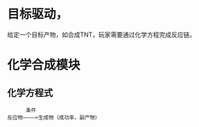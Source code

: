 # 目标驱动，
给定一个目标产物，如合成TNT，玩家需要通过化学方程完成反应链。

#  化学合成模块

## 化学方程式

          条件
    反应物————>生成物（成功率，副产物）
